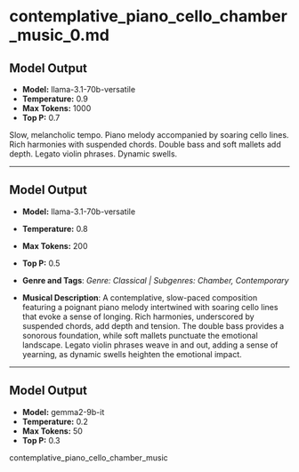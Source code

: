 # contemplative_piano_cello_chamber_music_0.md

## Model Output
- **Model:** llama-3.1-70b-versatile
- **Temperature:** 0.9
- **Max Tokens:** 1000
- **Top P:** 0.7

Slow, melancholic tempo. Piano melody accompanied by soaring cello lines. Rich harmonies with suspended chords. Double bass and soft mallets add depth. Legato violin phrases. Dynamic swells.

---

## Model Output
- **Model:** llama-3.1-70b-versatile
- **Temperature:** 0.8
- **Max Tokens:** 200
- **Top P:** 0.5

- **Genre and Tags**: *Genre: Classical | Subgenres: Chamber, Contemporary*
- **Musical Description**: A contemplative, slow-paced composition featuring a poignant piano melody intertwined with soaring cello lines that evoke a sense of longing. Rich harmonies, underscored by suspended chords, add depth and tension. The double bass provides a sonorous foundation, while soft mallets punctuate the emotional landscape. Legato violin phrases weave in and out, adding a sense of yearning, as dynamic swells heighten the emotional impact.

---

## Model Output
- **Model:** gemma2-9b-it
- **Temperature:** 0.2
- **Max Tokens:** 50
- **Top P:** 0.3

contemplative_piano_cello_chamber_music